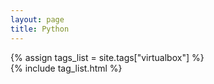 ```yaml
---
layout: page
title: Python
---
```


{% assign tags_list = site.tags["virtualbox"] %}  
{% include tag_list.html %}

